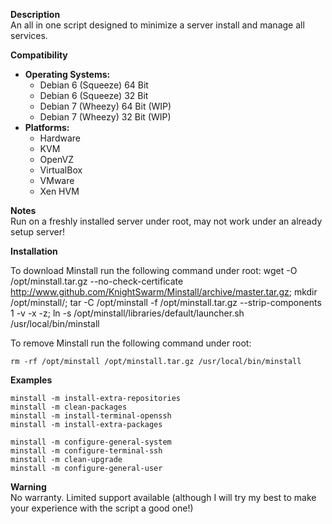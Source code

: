 **Description**  
An all in one script designed to minimize a server install and manage all services.

**Compatibility**  

- **Operating Systems:**
  - Debian 6 (Squeeze) 64 Bit
  - Debian 6 (Squeeze) 32 Bit
  - Debian 7 (Wheezy) 64 Bit (WIP)
  - Debian 7 (Wheezy) 32 Bit (WIP)
- **Platforms:**
  - Hardware
  - KVM
  - OpenVZ
  - VirtualBox
  - VMware
  - Xen HVM

**Notes**  
Run on a freshly installed server under root, may not work under an already setup server!

**Installation**

To download Minstall run the following command under root:
	wget -O /opt/minstall.tar.gz --no-check-certificate http://www.github.com/KnightSwarm/Minstall/archive/master.tar.gz; mkdir /opt/minstall/; tar -C /opt/minstall -f /opt/minstall.tar.gz --strip-components 1 -v -x -z; ln -s /opt/minstall/libraries/default/launcher.sh /usr/local/bin/minstall

To remove Minstall run the following command under root:

	rm -rf /opt/minstall /opt/minstall.tar.gz /usr/local/bin/minstall

**Examples**

	minstall -m install-extra-repositories
	minstall -m clean-packages
	minstall -m install-terminal-openssh
	minstall -m install-extra-packages

	minstall -m configure-general-system
	minstall -m configure-terminal-ssh
	minstall -m clean-upgrade
	minstall -m configure-general-user

**Warning**  
No warranty. Limited support available (although I will try my best to make your experience with the script a good one!)
